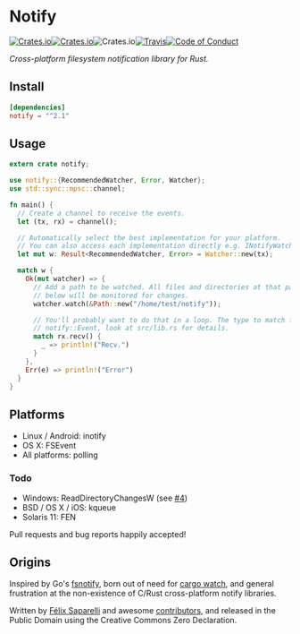 # Notify

[![Crates.io](https://img.shields.io/crates/v/notify.svg?style=flat-square)](https://crates.io/crates/notify)[![Crates.io](https://img.shields.io/crates/l/notify.svg?style=flat-square)](https://creativecommons.org/publicdomain/zero/1.0/)![Crates.io](https://img.shields.io/crates/d/notify.svg?style=flat-square)[![Travis](https://img.shields.io/travis/passcod/rsnotify.svg?style=flat-square)](https://travis-ci.org/passcod/rsnotify)[![Code of Conduct](https://img.shields.io/badge/contributor-covenant-123456.svg?style=flat-square)](http://contributor-covenant.org/version/1/1/0/)

_Cross-platform filesystem notification library for Rust._

## Install

```toml
[dependencies]
notify = "^2.1"
```

## Usage

```rust
extern crate notify;

use notify::{RecommendedWatcher, Error, Watcher};
use std::sync::mpsc::channel;

fn main() {
  // Create a channel to receive the events.
  let (tx, rx) = channel();

  // Automatically select the best implementation for your platform.
  // You can also access each implementation directly e.g. INotifyWatcher.
  let mut w: Result<RecommendedWatcher, Error> = Watcher::new(tx);

  match w {
    Ok(mut watcher) => {
      // Add a path to be watched. All files and directories at that path and
      // below will be monitored for changes.
      watcher.watch(&Path::new("/home/test/notify"));

      // You'll probably want to do that in a loop. The type to match for is
      // notify::Event, look at src/lib.rs for details.
      match rx.recv() {
        _ => println!("Recv.")
      }
    },
    Err(e) => println!("Error")
  }
}
```

## Platforms

- Linux / Android: inotify
- OS X: FSEvent
- All platforms: polling

### Todo

- Windows: ReadDirectoryChangesW (see [#4](https://github.com/passcod/rsnotify/issues/4))
- BSD / OS X / iOS: kqueue
- Solaris 11: FEN

Pull requests and bug reports happily accepted!

## Origins

Inspired by Go's [fsnotify](https://github.com/go-fsnotify/fsnotify), born out
of need for [cargo watch](https://github.com/passcod/cargo-watch), and general
frustration at the non-existence of C/Rust cross-platform notify libraries.

Written by [Félix Saparelli](https://passcod.name) and awesome
[contributors](https://github.com/passcod/rsnotify/graphs/contributors),
and released in the Public Domain using the Creative Commons Zero Declaration.
